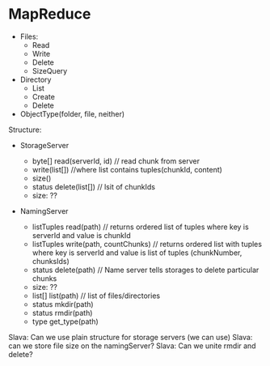 # MapReduce
- Files:
	- Read
	- Write
	- Delete
	- SizeQuery
- Directory
	- List
	- Create
	- Delete
- ObjectType(folder, file, neither)


Structure:

- StorageServer
	- byte[] read(serverId, id) // read chunk from server
	- write(list[]) //where list contains tuples(chunkId, content)
	- size()
	- status delete(list[]) // lsit of chunkIds
	- size: ??

- NamingServer
	- listTuples read(path) // returns ordered list of tuples where key is serverId and value is chunkId
	- listTuples write(path, countChunks) // returns ordered list with tuples where key is serverId and value is list of tuples (chunkNumber, chunksIds)
	- status delete(path) // Name server tells storages to delete particular chunks
	- size: ??
	- list[] list(path) // list of files/directories
	- status mkdir(path)
	- status rmdir(path)
	- type get_type(path)

Slava: Can we use plain structure for storage servers (we can use)
Slava: can we store file size on the namingServer?
Slava: Can we unite rmdir and delete?
